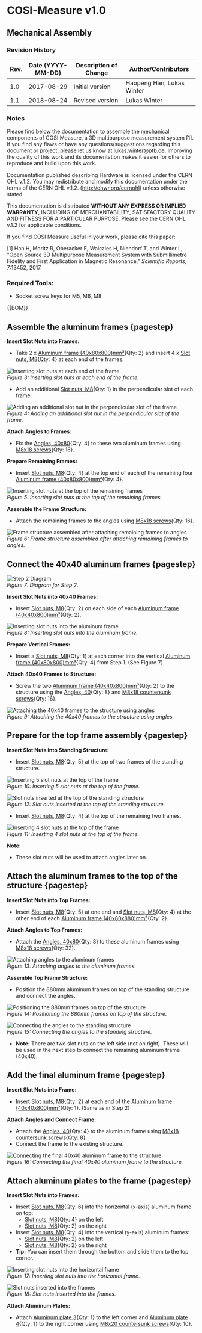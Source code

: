 [M8x18 screws]: Parts.yaml#M8x18Screw
[M8x18 countersunk screws]: Parts.yaml#M8x18CountersunkScrew
[M8x20 countersunk screws]: Parts.yaml#M8x20CountersunkScrew
[M6x20 screws]: Parts.yaml#M6x20Screw
[M6x20 countersunk screws]: Parts.yaml#M6x20CountersunkScrew
[M6x30 screws]: Parts.yaml#M6x30Screw
[M6 screw nuts]: Parts.yaml#HexagonNut_M6
[M5x20 screws]: Parts.yaml#M5x20Screw
[M5x20 countersunk screws]: Parts.yaml#M5x20CountersunkScrew
[M5x30 screws]: Parts.yaml#M5x30Screw
[Hexagon nuts, M5]: Parts.yaml#HexagonNut_M5
[Slot nuts, M8]: Parts.yaml#SlotNut_M8
[Slot nuts, M5]: Parts.yaml#SlotNut_M5
[Distance plate 1mm]: Parts.yaml#DistancePlate1mm_TBR20UU
[Aluminum frame (40x80x800)mm³]: Parts.yaml#AluminumFrame_40x80x800
[Aluminum frame (40x80x880)mm³]: Parts.yaml#AluminumFrame_40x80x880
[Aluminum frame (40x40x800)mm³]: Parts.yaml#AluminumFrame_40x40x800
[Angles, 40x80]: Parts.yaml#Angle_40x80
[Angles, 40]: Parts.yaml#Angle_40
[Aluminum plate 1]: Parts.yaml#AluminumPlate_1
[Aluminum plate 2]: Parts.yaml#AluminumPlate_2
[Aluminum plate 3]: Parts.yaml#AluminumPlate_3
[Aluminum plate 4]: Parts.yaml#AluminumPlate_4
[Aluminum plate 5]: Parts.yaml#AluminumPlate_5
[Aluminum plate 6]: Parts.yaml#AluminumPlate_6
[Aluminum plate 7]: Parts.yaml#AluminumPlate_7
[Aluminum plates 8 & 9]: Parts.yaml#AluminumPlates_8_9
[Linear bearing, TBR20UU]: Parts.yaml#LinearBearing_TBR20UU
[Supported rail, TBS20]: Parts.yaml#SupportedRail_TBS20
[Motor coupler]: Parts.yaml#MotorCoupler_D25L30_8_8
[Easy-Mechatronics System]: Parts.yaml#EasyMechatronics
[Ballscrew & spindle nut block]: Parts.yaml#BallscrewSpindleNutBlock_SFU1605_DM_652mm
[Motor holder and fixed bearing]: Parts.yaml#MotorHolderFixedBearing_FLB20_3200
[Floating bearing]: Parts.yaml#FloatingBearing_LLB20_6200



# COSI-Measure v1.0
## Mechanical Assembly



### Revision History

| Rev. | Date (YYYY-MM-DD) | Description of Change | Author/Contributors           |
|------|-------------------|-----------------------|-------------------------------|
| 1.0  | 2017-08-29        | Initial version       | Haopeng Han, Lukas Winter     |
| 1.1  | 2018-08-24        | Revised version       | Lukas Winter                  |



### Notes

Please find below the documentation to assemble the mechanical components of COSI Measure, a 3D multipurpose measurement system [1]. If you find any flaws or have any questions/suggestions regarding this document or project, please let us know at lukas.winter@ptb.de. Improving the quality of this work and its documentation makes it easier for others to reproduce and build upon this work.

  Documentation published describing Hardware is licensed under the CERN OHL v.1.2. You may redistribute and modify this documentation under the terms of the CERN OHL v.1.2. (http://ohwr.org/cernohl) unless otherwise stated.

  This documentation is distributed **WITHOUT ANY EXPRESS OR IMPLIED WARRANTY**, INCLUDING OF MERCHANTABILITY, SATISFACTORY QUALITY AND FITNESS FOR A PARTICULAR PURPOSE. Please see the CERN OHL v.1.2 for applicable conditions.

  If you find COSI Measure useful in your work, please cite this paper:

  [1] Han H, Moritz R, Oberacker E, Waiczies H, Niendorf T, and Winter L, "Open Source 3D Multipurpose Measurement System with Submillimetre Fidelity and First Application in Magnetic Resonance," *Scientific Reports*, 7:13452, 2017.


### Required Tools:

- Socket screw keys for M5, M6, M8



{{BOM}}


##  Assemble the aluminum frames {pagestep}

**Insert Slot Nuts into Frames:**

- Take 2 x  [Aluminum frame (40x80x800)mm³]{Qty: 2} and insert 4 x [Slot nuts, M8]{Qty: 4} at each end of the frames.

![Inserting slot nuts at each end of the frame](images/slotnutsinserted001.png)  
*Figure 3: Inserting slot nuts at each end of the frame.*

- Add an additional [Slot nuts, M8]{Qty: 1} in the perpendicular slot of each frame.

![Adding an additional slot nut in the perpendicular slot of the frame](images/slotnutatbottom001.png)  
*Figure 4: Adding an additional slot nut in the perpendicular slot of the frame.*

**Attach Angles to Frames:**

- Fix the [Angles, 40x80]{Qty: 4} to these two aluminum frames using [M8x18 screws]{Qty: 16}.

**Prepare Remaining Frames:**

- Insert [Slot nuts, M8]{Qty: 4} at the top end of each of the remaining four [Aluminum frame (40x80x800)mm³]{Qty: 4}.

![Inserting slot nuts at the top of the remaining frames](images/assembledStructureEarly001.png)  
*Figure 5: Inserting slot nuts at the top of the remaining frames.*

**Assemble the Frame Structure:**

- Attach the remaining frames to the angles using [M8x18 screws]{Qty: 16}.

![Frame structure assembled after attaching remaining frames to angles](images/Assemblyafterstepone001.png)  
*Figure 6: Frame structure assembled after attaching remaining frames to angles.*



## Connect the 40x40 aluminum frames {pagestep}

![Step 2 Diagram](images/step2.png)  
*Figure 7: Diagram for Step 2.*

**Insert Slot Nuts into 40x40 Frames:**

- Insert [Slot nuts, M8]{Qty: 2} on each side of each [Aluminum frame (40x40x800)mm³]{Qty: 2}.

![Inserting slot nuts into the aluminum frame](images/insertslotnutseachend.png)  
*Figure 8: Inserting slot nuts into the aluminum frame.*

**Prepare Vertical Frames:**

- Insert a [Slot nuts, M8]{Qty: 1} at each corner into the vertical [Aluminum frame (40x80x800)mm³]{Qty: 4} from Step 1. (See Figure 7)

**Attach 40x40 Frames to Structure:**

- Screw the two [Aluminum frame (40x40x800)mm³]{Qty: 2} to the structure using the [Angles, 40]{Qty: 8} and [M8x18 countersunk screws]{Qty: 16}.

![Attaching the 40x40 frames to the structure using angles](images/Figure9.png)  
*Figure 9: Attaching the 40x40 frames to the structure using angles.*


## Prepare for the top frame assembly {pagestep}

**Insert Slot Nuts into Standing Structure:**

- Insert [Slot nuts, M8]{Qty: 5} at the top of two frames of the standing structure.

![Inserting 5 slot nuts at the top of the frame](images/Figure10.png)  
*Figure 10: Inserting 5 slot nuts at the top of the frame.*

![Slot nuts inserted at the top of the standing structure](images/Figure12.png)  
*Figure 12: Slot nuts inserted at the top of the standing structure.*

- Insert [Slot nuts, M8]{Qty: 4} at the top of the remaining two frames.

![Inserting 4 slot nuts at the top of the frame](images/Figure11.png)  
*Figure 11: Inserting 4 slot nuts at the top of the frame.*

**Note:**

- These slot nuts will be used to attach angles later on.


## Attach the aluminum frames to the top of the structure {pagestep}

**Insert Slot Nuts into Top Frames:**

- Insert [Slot nuts, M8]{Qty: 5} at one end and [Slot nuts, M8]{Qty: 4} at the other end of each [Aluminum frame (40x80x880)mm³]{Qty: 2}.

**Attach Angles to Top Frames:**

- Attach the [Angles, 40x80]{Qty: 8} to these aluminum frames using [M8x18 screws]{Qty: 32}.

![Attaching angles to the aluminum frames](images/Figure13.png)  
*Figure 13: Attaching angles to the aluminum frames.*

**Assemble Top Frame Structure:**

- Position the 880mm aluminum frames on top of the standing structure and connect the angles.

![Positioning the 880mm frames on top of the structure](images/Figure14.png)  
*Figure 14: Positioning the 880mm frames on top of the structure.*

![Connecting the angles to the standing structure](images/Figure15.png)  
*Figure 15: Connecting the angles to the standing structure.*

- **Note:** There are two slot nuts on the left side (not on right). These will be used in the next step to connect the remaining aluminum frame (40x40).


##  Add the final aluminum frame {pagestep}

**Insert Slot Nuts into Frame:**

- Insert [Slot nuts, M8]{Qty: 2} at each end of the [Aluminum frame (40x40x800)mm³]{Qty: 1}. (Same as in Step 2)

**Attach Angles and Connect Frame:**

- Attach the [Angles, 40]{Qty: 4} to the aluminum frame using [M8x18 countersunk screws]{Qty: 8}.
- Connect the frame to the existing structure.

![Connecting the final 40x40 aluminum frame to the structure](images/Figure16.png)  
*Figure 16: Connecting the final 40x40 aluminum frame to the structure.*

## Attach aluminum plates to the frame {pagestep}

**Insert Slot Nuts into Frames:**

- Insert [Slot nuts, M8]{Qty: 6} into the horizontal (x-axis) aluminum frame on top:
  - [Slot nuts, M8]{Qty: 4} on the left
  - [Slot nuts, M8]{Qty: 2} on the right
- Insert [Slot nuts, M8]{Qty: 4} into the vertical (y-axis) aluminum frames:
  - [Slot nuts, M8]{Qty: 2} on the left
  - [Slot nuts, M8]{Qty: 2} on the right
- **Tip:** You can insert them through the bottom and slide them to the top corner.

![Inserting slot nuts into the horizontal frame](images/Figure17.png)  
*Figure 17: Inserting slot nuts into the horizontal frame.*

![Slot nuts inserted into the frames](images/Figure18.png)  
*Figure 18: Slot nuts inserted into the frames.*

**Attach Aluminum Plates:**

- Attach [Aluminum plate 3]{Qty: 1} to the left corner and [Aluminum plate 4]{Qty: 1} to the right corner using [M8x20 countersunk screws]{Qty: 10}.


